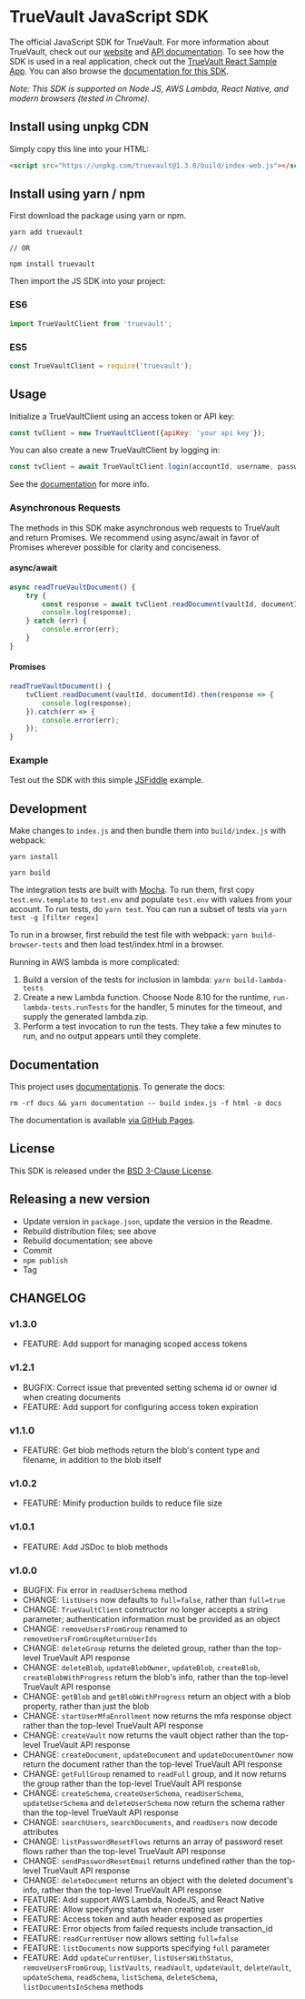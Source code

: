 # TrueVault JavaScript SDK

The official JavaScript SDK for TrueVault. For more information about TrueVault, check out our [website](https://www.truevault.com) and [API documentation](https://docs.truevault.com). To see how the SDK is used in a real application, check out the [TrueVault React Sample App](https://github.com/truevault/tv-react-js-sample-app). You can also browse the [documentation for this SDK](https://truevault.github.io/truevault-js-sdk).

_Note: This SDK is supported on Node JS, AWS Lambda, React Native, and modern browsers (tested in Chrome)._

## Install using unpkg CDN

Simply copy this line into your HTML:
```html
<script src="https://unpkg.com/truevault@1.3.0/build/index-web.js"></script>
```

## Install using yarn / npm

First download the package using yarn or npm.

```
yarn add truevault

// OR

npm install truevault
```

Then import the JS SDK into your project:

### ES6
```javascript
import TrueVaultClient from 'truevault';
```

### ES5
```javascript
const TrueVaultClient = require('truevault');
```

## Usage

Initialize a TrueVaultClient using an access token or API key:

```javascript
const tvClient = new TrueVaultClient({apiKey: 'your api key'});
```

You can also create a new TrueVaultClient by logging in:

```javascript
const tvClient = await TrueVaultClient.login(accountId, username, password, mfaCode);
```

See the [documentation](http://truevault.github.io/truevault-js-sdk) for more info.

### Asynchronous Requests

The methods in this SDK make asynchronous web requests to TrueVault and return Promises. We recommend using async/await in favor of Promises wherever possible for clarity and conciseness.

#### async/await
```javascript
async readTrueVaultDocument() {
    try {
        const response = await tvClient.readDocument(vaultId, documentId);
        console.log(response);
    } catch (err) {
        console.error(err);
    }
}
```

#### Promises
```javascript
readTrueVaultDocument() {
    tvClient.readDocument(vaultId, documentId).then(response => {
        console.log(response);
    }).catch(err => {
        console.error(err);
    });
}
```

### Example

Test out the SDK with this simple [JSFiddle](https://jsfiddle.net/TrueVault/wq4em2m1/) example.

## Development

Make changes to `index.js` and then bundle them into `build/index.js` with webpack:

`yarn install`

`yarn build`

The integration tests are built with [Mocha](https://mochajs.org/). To run them,
first copy `test.env.template` to `test.env` and populate `test.env` with values from your account. To run tests, do
`yarn test`. You can run a subset of tests via `yarn test -g [filter regex]`

To run in a browser, first rebuild the test file with webpack: `yarn build-browser-tests` 
and then load test/index.html in a browser.

Running in AWS lambda is more complicated:

1. Build a version of the tests for inclusion in lambda: `yarn build-lambda-tests`
1. Create a new Lambda function. Choose Node 8.10 for the runtime, `run-lambda-tests.runTests` for the handler, 5 minutes for the timeout, and supply the generated lambda.zip.
1. Perform a test invocation to run the tests. They take a few minutes to run, and no output appears until they complete.

## Documentation

This project uses [documentationjs](http://documentation.js.org/). To generate the docs:

```
rm -rf docs && yarn documentation -- build index.js -f html -o docs
```

The documentation is available [via GitHub Pages](https://truevault.github.io/truevault-js-sdk).

## License

This SDK is released under the [BSD 3-Clause License](LICENSE).

## Releasing a new version

- Update version in `package.json`, update the version in the Readme.
- Rebuild distribution files; see above
- Rebuild documentation; see above
- Commit
- `npm publish`
- Tag

## CHANGELOG

### v1.3.0
* FEATURE: Add support for managing scoped access tokens

### v1.2.1
* BUGFIX: Correct issue that prevented setting schema id or owner id when creating documents
* FEATURE: Add support for configuring access token expiration

### v1.1.0
* FEATURE: Get blob methods return the blob's content type and filename, in addition to the blob itself

### v1.0.2
* FEATURE: Minify production builds to reduce file size

### v1.0.1
* FEATURE: Add JSDoc to blob methods

### v1.0.0
* BUGFIX: Fix error in `readUserSchema` method
* CHANGE: `listUsers` now defaults to `full=false`, rather than `full=true`
* CHANGE: `TrueVaultClient` constructor no longer accepts a string parameter; authentication information must be provided as an object
* CHANGE: `removeUsersFromGroup` renamed to `removeUsersFromGroupReturnUserIds`
* CHANGE: `deleteGroup` returns the deleted group, rather than the top-level TrueVault API response
* CHANGE: `deleteBlob`, `updateBlobOwner`, `updateBlob`, `createBlob`, `createBlobWithProgress` return the blob's info, rather than the top-level TrueVault API response
* CHANGE: `getBlob` and `getBlobWithProgress` return an object with a blob property, rather than just the blob
* CHANGE: `startUserMfaEnrollment` now returns the mfa response object rather than the top-level TrueVault API response
* CHANGE: `createVault` now returns the vault object rather than the top-level TrueVault API response
* CHANGE: `createDocument`, `updateDocument` and `updateDocumentOwner` now return the document rather than the top-level TrueVault API response
* CHANGE: `getFullGroup` renamed to `readFull` group, and it now returns the group rather than the top-level TrueVault API response
* CHANGE: `createSchema`, `createUserSchema`, `readUserSchema`, `updateUserSchema` and `deleteUserSchema` now return the schema rather than the top-level TrueVault API response
* CHANGE: `searchUsers`, `searchDocuments`, and `readUsers` now decode attributes
* CHANGE: `listPasswordResetFlows` returns an array of password reset flows rather than the top-level TrueVault API response
* CHANGE: `sendPasswordResetEmail` returns undefined rather than the top-level TrueVault API response
* CHANGE: `deleteDocument` returns an object with the deleted document's info, rather than the top-level TrueVault API response
* FEATURE: Add support AWS Lambda, NodeJS, and React Native
* FEATURE: Allow specifying status when creating user
* FEATURE: Access token and auth header exposed as properties
* FEATURE: Error objects from failed requests include transaction_id
* FEATURE: `readCurrentUser` now allows setting `full=false`
* FEATURE: `listDocuments` now supports specifying `full` parameter
* FEATURE: Add `updateCurrentUser`, `listUsersWithStatus`, `removeUsersFromGroup`, `listVaults`, `readVault`, `updateVault`, `deleteVault`, `updateSchema`, `readSchema`, `listSchema`, `deleteSchema`, `listDocumentsInSchema` methods
